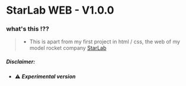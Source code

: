 # StarLab WEB - V1.0.0

### what's this !??
>* This is apart from my first project in html / css, the web of my model rocket company [StarLab](https://www.starlabrpl.tk/) 

##### Disclaimer:
* ⚠️ ***Experimental version***
